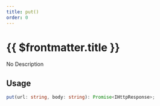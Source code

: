 ```yaml
---
title: put()
order: 0
---
```


# {{ $frontmatter.title }}

No Description

## Usage

```ts
put(url: string, body: string): Promise<IHttpResponse>;
```
